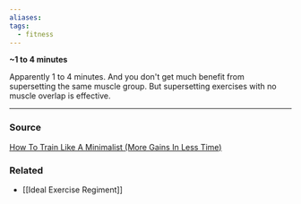 ```yaml
---
aliases: 
tags:
  - fitness
---
```

**~1 to 4 minutes**

Apparently 1 to 4 minutes. And you don't get much benefit from supersetting the same muscle group. But supersetting exercises with no muscle overlap is effective.

---



### Source

[How To Train Like A Minimalist (More Gains In Less Time)](https://youtu.be/xc4OtzAnVMI)

### Related
- [[Ideal Exercise Regiment]]